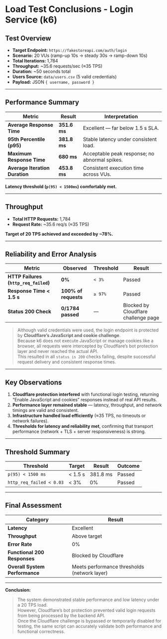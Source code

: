 # Load Test Conclusions - Login Service (k6)

## Test Overview
- **Target Endpoint:** `https://fakestoreapi.com/auth/login`
- **Scenario:** 20 VUs (ramp-up 10s → steady 30s → ramp-down 10s)
- **Total Iterations:** 1,784  
- **Throughput:** ~35.6 requests/sec (≈35 TPS)
- **Duration:** ~50 seconds total
- **Users Source:** `data/users.csv` (5 valid credentials)
- **Payload:** JSON `{ username, password }`

---

## Performance Summary

| Metric | Result | Interpretation |
|---------|---------|----------------|
| **Average Response Time** | **351.6 ms** | Excellent — far below 1.5 s SLA. |
| **95th Percentile (p95)** | **381.8 ms** | Stable latency under consistent load. |
| **Maximum Response Time** | **680 ms** | Acceptable peak response; no abnormal spikes. |
| **Average Iteration Duration** | **453.8 ms** | Consistent execution time across VUs. |

**Latency threshold (`p(95) < 1500ms`) comfortably met.**

---

## Throughput

- **Total HTTP Requests:** 1,784  
- **Request Rate:** ~35.6 req/s (≈35 TPS)

**Target of 20 TPS achieved and exceeded by ~78%.**

---

## Reliability and Error Analysis

| Metric | Observed | Threshold | Result |
|---------|-----------|------------|--------|
| **HTTP Failures (`http_req_failed`)** | **0%** | `< 3%` | Passed |
| **Response Time < 1.5 s** | **100% of requests** | `≥ 97%` | Passed |
| **Status 200 Check** | **0/1784 passed** | — | Blocked by Cloudflare challenge page |

> Although valid credentials were used, the login endpoint is protected by **Cloudflare’s JavaScript and cookie challenge**.  
> Because k6 does not execute JavaScript or manage cookies like a browser, all requests were intercepted by Cloudflare’s bot protection layer and never reached the actual API.  
> This resulted in all `status is 200` checks failing, despite successful request delivery and consistent response times.

---

## Key Observations

1. **Cloudflare protection interfered** with functional login testing, returning “Enable JavaScript and cookies” responses instead of real API results.  
2. **Performance layer remained stable** — latency, throughput, and network timings are valid and consistent.  
3. **Infrastructure handled load efficiently** (≈35 TPS, no timeouts or network failures).  
4. **Thresholds for latency and reliability met**, confirming that transport performance (network + TLS + server responsiveness) is strong.

---

## Threshold Summary

| Threshold | Target | Result | Outcome |
|------------|----------|----------|----------|
| `p(95) < 1500 ms` | < 1.5 s | 381.8 ms | Passed |
| `http_req_failed < 0.03` | < 3% | 0% | Passed |

---

## Final Assessment

| Category | Result |
|-----------|---------|
| **Latency** | Excellent |
| **Throughput** | Above target |
| **Error Rate** | 0% |
| **Functional 200 Responses** | Blocked by Cloudflare |
| **Overall System Performance** | Meets performance thresholds (network layer) |

---

**Conclusion:**  
> The system demonstrated stable performance and low latency under a 20 TPS load.  
> However, Cloudflare’s bot protection prevented valid login requests from being processed by the backend API.  
> Once the Cloudflare challenge is bypassed or temporarily disabled for testing, the same script can accurately validate both performance and functional correctness.
